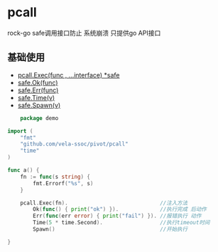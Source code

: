 # pcall
rock-go safe调用接口防止 系统崩溃 只提供go API接口

## 基础使用
- [pcall.Exec(func , ...interface) *safe](#)
- [safe.Ok(func)](#)
- [safe.Err(func)](#)
- [safe.Time(v)](#)
- [safe.Spawn(v)](#)

```go
    package demo

import (
	"fmt"
	"github.com/vela-ssoc/pivot/pcall"
	"time"
)

func a() {
	fn := func(s string) {
		fmt.Errorf("%s", s)
	}

	pcall.Exec(fn).                             //注入方法
		Ok(func() { print("ok") }).             //执行完成 后动作
		Err(func(err error) { print("fail") }). //报错执行 动作
		Time(5 * time.Second).                  //执行timeout时间
		Spawn()                                 //开始执行

}

```